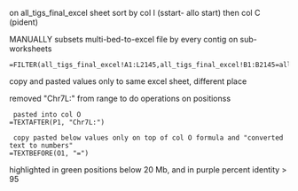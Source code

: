  on all_tigs_final_excel sheet sort by col I (sstart- allo start) then col C (pident)

 MANUALLY subsets multi-bed-to-excel file by every contig on sub-worksheets 
```
=FILTER(all_tigs_final_excel!A1:L2145,all_tigs_final_excel!B1:B2145=all_tigs_final_excel!B12)
```

 copy and pasted values only to same excel sheet, different place

 removed "Chr7L:" from range to do operations on positionss
```
 pasted into col O
=TEXTAFTER(P1, "Chr7L:")

 copy pasted below values only on top of col O formula and "converted text to numbers"
=TEXTBEFORE(O1, "=")
```

 highlighted in green positions below 20 Mb, and in purple percent identity > 95




